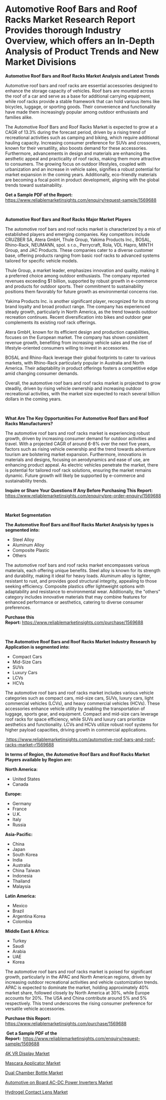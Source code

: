 <p><h1>Automotive Roof Bars and Roof Racks Market Research Report Provides thorough Industry Overview, which offers an In-Depth Analysis of Product Trends and New Market Divisions</h1></p><p><strong>Automotive Roof Bars and Roof Racks Market Analysis and Latest Trends</strong></p>
<p><p>Automotive roof bars and roof racks are essential accessories designed to enhance the storage capacity of vehicles. Roof bars are mounted across the roof of a car and serve as a base for additional carrying equipment, while roof racks provide a stable framework that can hold various items like bicycles, luggage, or sporting goods. Their convenience and functionality have made them increasingly popular among outdoor enthusiasts and families alike.</p><p>The Automotive Roof Bars and Roof Racks Market is expected to grow at a CAGR of 13.3% during the forecast period, driven by a rising trend of recreational activities such as camping and biking, which require additional hauling capacity. Increasing consumer preference for SUVs and crossovers, known for their versatility, also boosts demand for these accessories. Furthermore, advancements in design and materials are enhancing the aesthetic appeal and practicality of roof racks, making them more attractive to consumers. The growing focus on outdoor lifestyles, coupled with urbanization and an increase in vehicle sales, signifies a robust potential for market expansion in the coming years. Additionally, eco-friendly materials are becoming a focal point in product development, aligning with the global trends toward sustainability.</p></p>
<p><strong>Get a Sample PDF of the Report:&nbsp;</strong> <a href="https://www.reliablemarketinsights.com/enquiry/request-sample/1569688?utm_campaign=1772&utm_medium=2&utm_source=Github&utm_content=ia&utm_term=19102024&utm_id=automotive-roof-bars-and-roof-racks">https://www.reliablemarketinsights.com/enquiry/request-sample/1569688</a></p>
<p>&nbsp;</p>
<p><strong>Automotive Roof Bars and Roof Racks Major Market Players</strong></p>
<p><p>The automotive roof bars and roof racks market is characterized by a mix of established players and emerging companies. Key competitors include CRUZBER SA, Atera GmbH, Thule Group, Yakima Products Inc., BOSAL, Rhino-Rack, NEUMANN, spol. s r.o., Perrycraft, Rola, VDL Hapro, MINTH Group, and JAC Products. These companies cater to a diverse customer base, offering products ranging from basic roof racks to advanced systems tailored for specific vehicle models.</p><p>Thule Group, a market leader, emphasizes innovation and quality, making it a preferred choice among outdoor enthusiasts. The company reported revenues exceeding $1 billion, supported by robust growth in e-commerce and products for outdoor sports. Their commitment to sustainability positions them favorably for future growth as environmental concerns rise.</p><p>Yakima Products Inc. is another significant player, recognized for its strong brand loyalty and broad product range. The company has experienced steady growth, particularly in North America, as the trend towards outdoor recreation continues. Recent diversification into bikes and outdoor gear complements its existing roof rack offerings.</p><p>Atera GmbH, known for its efficient design and production capabilities, focuses on the European market. The company has shown consistent revenue growth, benefiting from increasing vehicle sales and the rise of lifestyle-oriented consumers willing to invest in accessories.</p><p>BOSAL and Rhino-Rack leverage their global footprints to cater to various markets, with Rhino-Rack particularly popular in Australia and North America. Their adaptability in product offerings fosters a competitive edge amid changing consumer demands.</p><p>Overall, the automotive roof bars and roof racks market is projected to grow steadily, driven by rising vehicle ownership and increasing outdoor recreational activities, with the market size expected to reach several billion dollars in the coming years.</p></p>
<p>&nbsp;</p>
<p><strong>What Are The Key Opportunities For Automotive Roof Bars and Roof Racks Manufacturers?</strong></p>
<p><p>The automotive roof bars and roof racks market is experiencing robust growth, driven by increasing consumer demand for outdoor activities and travel. With a projected CAGR of around 6-8% over the next five years, factors such as rising vehicle ownership and the trend towards adventure tourism are bolstering market expansion. Furthermore, innovations in materials and designs, focusing on aerodynamics and ease of use, are enhancing product appeal. As electric vehicles penetrate the market, there is potential for tailored roof rack solutions, ensuring the market remains dynamic. Future growth will likely be supported by e-commerce and sustainability trends.</p></p>
<p><strong>Inquire or Share Your Questions If Any Before Purchasing This Report:</strong> <a href="https://www.reliablemarketinsights.com/enquiry/pre-order-enquiry/1569688?utm_campaign=1772&utm_medium=2&utm_source=Github&utm_content=ia&utm_term=19102024&utm_id=automotive-roof-bars-and-roof-racks">https://www.reliablemarketinsights.com/enquiry/pre-order-enquiry/1569688</a></p>
<p>&nbsp;</p>
<p><strong>Market Segmentation</strong></p>
<p><strong>The Automotive Roof Bars and Roof Racks Market Analysis by types is segmented into:</strong></p>
<p><ul><li>Steel Alloy</li><li>Aluminum Alloy</li><li>Composite Plastic</li><li>Others</li></ul></p>
<p><p>The automotive roof bars and roof racks market encompasses various materials, each offering unique benefits. Steel alloy is known for its strength and durability, making it ideal for heavy loads. Aluminum alloy is lighter, resistant to rust, and provides good structural integrity, appealing to those seeking efficiency. Composite plastics offer lightweight options with adaptability and resistance to environmental wear. Additionally, the "others" category includes innovative materials that may combine features for enhanced performance or aesthetics, catering to diverse consumer preferences.</p></p>
<p><strong>Purchase this Report:&nbsp;</strong><a href="https://www.reliablemarketinsights.com/purchase/1569688?utm_campaign=1772&utm_medium=2&utm_source=Github&utm_content=ia&utm_term=19102024&utm_id=automotive-roof-bars-and-roof-racks">https://www.reliablemarketinsights.com/purchase/1569688</a></p>
<p>&nbsp;</p>
<p><strong>The Automotive Roof Bars and Roof Racks Market Industry Research by Application is segmented into:</strong></p>
<p><ul><li>Compact Cars</li><li>Mid-Size Cars</li><li>SUVs</li><li>Luxury Cars</li><li>LCVs</li><li>HCVs</li></ul></p>
<p><p>The automotive roof bars and roof racks market includes various vehicle categories such as compact cars, mid-size cars, SUVs, luxury cars, light commercial vehicles (LCVs), and heavy commercial vehicles (HCVs). These accessories enhance vehicle utility by enabling the transportation of luggage, sports gear, and equipment. Compact and mid-size cars leverage roof racks for space efficiency, while SUVs and luxury cars prioritize aesthetics and functionality. LCVs and HCVs utilize robust roof systems for higher payload capacities, driving growth in commercial applications.</p></p>
<p><a href="https://www.reliablemarketinsights.com/automotive-roof-bars-and-roof-racks-market-r1569688?utm_campaign=1772&utm_medium=2&utm_source=Github&utm_content=ia&utm_term=19102024&utm_id=automotive-roof-bars-and-roof-racks">&nbsp;https://www.reliablemarketinsights.com/automotive-roof-bars-and-roof-racks-market-r1569688</a></p>
<p><strong>In terms of Region, the Automotive Roof Bars and Roof Racks Market Players available by Region are:</strong></p>
<p>
    <p> <strong> North America: </strong>
        <ul>
            <li>United States</li>
            <li>Canada</li>
        </ul>
        </p> 
    <p> <strong> Europe: </strong>
        <ul>
            <li>Germany</li>
            <li>France</li>
            <li>U.K.</li>
            <li>Italy</li>
            <li>Russia</li>
        </ul>
        </p> 
    <p> <strong> Asia-Pacific: </strong>
        <ul>
            <li>China</li>
            <li>Japan</li>
            <li>South Korea</li>
            <li>India</li>
            <li>Australia</li>
            <li>China Taiwan</li>
            <li>Indonesia</li>
            <li>Thailand</li>
            <li>Malaysia</li>
        </ul>
        </p> 
    <p> <strong> Latin America: </strong>
        <ul>
            <li>Mexico</li>
            <li>Brazil</li>
            <li>Argentina Korea</li>
            <li>Colombia</li>
        </ul>
        </p> 
    <p> <strong> Middle East & Africa: </strong>
        <ul>
            <li>Turkey</li>
            <li>Saudi</li>
            <li>Arabia</li>
            <li>UAE</li>
            <li>Korea</li>
        </ul>
    </p>
    </p>
<p><p>The automotive roof bars and roof racks market is poised for significant growth, particularly in the APAC and North American regions, driven by increasing outdoor recreational activities and vehicle customization trends. APAC is expected to dominate the market, holding approximately 40% market share, followed closely by North America at 30%, while Europe accounts for 20%. The USA and China contribute around 5% and 5% respectively. This trend underscores the rising consumer preference for versatile vehicle accessories.</p></p>
<p><strong>Purchase this Report: </strong><a href="https://www.reliablemarketinsights.com/purchase/1569688?utm_campaign=1772&utm_medium=2&utm_source=Github&utm_content=ia&utm_term=19102024&utm_id=automotive-roof-bars-and-roof-racks">https://www.reliablemarketinsights.com/purchase/1569688</a></p>
<p>&nbsp;<strong>Get a Sample PDF of the Report:&nbsp;&nbsp;</strong><a href="https://www.reliablemarketinsights.com/enquiry/request-sample/1569688?utm_campaign=1772&utm_medium=2&utm_source=Github&utm_content=ia&utm_term=19102024&utm_id=automotive-roof-bars-and-roof-racks">https://www.reliablemarketinsights.com/enquiry/request-sample/1569688</a></p>
<p><strong></strong></p>
<p><p><a href="https://www.linkedin.com/pulse/4k-vr-display-market-size-share-trends-analysis-report-end-s9tae?utm_campaign=1772&utm_medium=2&utm_source=Github&utm_content=ia&utm_term=19102024&utm_id=automotive-roof-bars-and-roof-racks">4K VR Display Market</a></p><p><a href="https://www.linkedin.com/pulse/mascara-applicator-market-forecast-global-trends-analysis-u6xve?utm_campaign=1772&utm_medium=2&utm_source=Github&utm_content=ia&utm_term=19102024&utm_id=automotive-roof-bars-and-roof-racks">Mascara Applicator Market</a></p><p><a href="https://www.linkedin.com/pulse/dual-chamber-bottle-mosaic-piecing-together-global-market-fbkwe?utm_campaign=1772&utm_medium=2&utm_source=Github&utm_content=ia&utm_term=19102024&utm_id=automotive-roof-bars-and-roof-racks">Dual Chamber Bottle Market</a></p><p><a href="https://github.com/ParvinKhatun77/Market-Research-Report-List-1/blob/main/automotive-on-board-ac-dc-power-inverters-market.md?utm_campaign=1772&utm_medium=2&utm_source=Github&utm_content=ia&utm_term=19102024&utm_id=automotive-roof-bars-and-roof-racks">Automotive on Board AC-DC Power Inverters Market</a></p><p><a href="https://www.linkedin.com/pulse/emerging-technologies-reshaping-hydrogel-contact-lens-market-cws8e?utm_campaign=1772&utm_medium=2&utm_source=Github&utm_content=ia&utm_term=19102024&utm_id=automotive-roof-bars-and-roof-racks">Hydrogel Contact Lens Market</a></p></p>